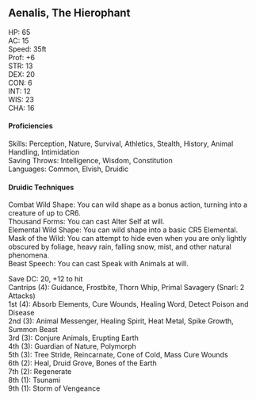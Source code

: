 ## Aenalis, The Hierophant 

HP: 65 \
AC: 15 \
Speed: 35ft \
Prof: +6 \
STR: 13 \
DEX: 20 \
CON: 6 \
INT: 12 \
WIS: 23 \
CHA: 16

#### Proficiencies
Skills: Perception, Nature, Survival, Athletics, Stealth, History, Animal Handling, Intimidation \
Saving Throws: Intelligence, Wisdom, Constitution \
Languages: Common, Elvish, Druidic 

#### Druidic Techniques
Combat Wild Shape: You can wild shape as a bonus action, turning into a creature of up to CR6. \
Thousand Forms: You can cast Alter Self at will. \
Elemental Wild Shape: You can wild shape into a basic CR5 Elemental. \
Mask of the Wild: You can attempt to hide even when you are only lightly obscured by foliage, heavy rain, falling snow, mist, and other natural phenomena. \
Beast Speech: You can cast Speak with Animals at will. 

Save DC: 20, +12 to hit \
Cantrips (4): Guidance, Frostbite, Thorn Whip, Primal Savagery (Snarl: 2 Attacks) \
1st (4): Absorb Elements, Cure Wounds, Healing Word, Detect Poison and Disease \
2nd (3): Animal Messenger, Healing Spirit, Heat Metal, Spike Growth, Summon Beast \
3rd (3): Conjure Animals, Erupting Earth \
4th (3): Guardian of Nature, Polymorph \
5th (3): Tree Stride, Reincarnate, Cone of Cold, Mass Cure Wounds \
6th (2): Heal, Druid Grove, Bones of the Earth \
7th (2): Regenerate \
8th (1): Tsunami \
9th (1): Storm of Vengeance
